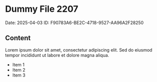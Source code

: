 # Dummy File 2207

Date: 2025-04-03
ID: F90783A6-BE2C-4718-9527-AA96A2F28250

## Content

Lorem ipsum dolor sit amet, consectetur adipiscing elit.
Sed do eiusmod tempor incididunt ut labore et dolore magna aliqua.

* Item 1
* Item 2
* Item 3

